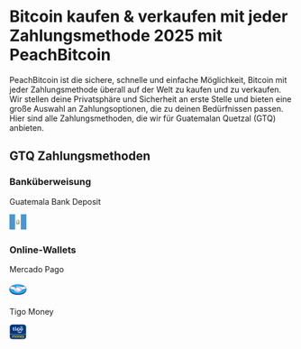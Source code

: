 <body class="payment-methods-page">

# Bitcoin kaufen & verkaufen mit jeder Zahlungsmethode 2025 mit PeachBitcoin

PeachBitcoin ist die sichere, schnelle und einfache Möglichkeit, Bitcoin mit jeder Zahlungsmethode überall auf der Welt zu kaufen und zu verkaufen. Wir stellen deine Privatsphäre und Sicherheit an erste Stelle und bieten eine große Auswahl an Zahlungsoptionen, die zu deinen Bedürfnissen passen. Hier sind alle Zahlungsmethoden, die wir für Guatemalan Quetzal (GTQ) anbieten.

## GTQ Zahlungsmethoden

### Banküberweisung

<div class="payment-grid">
    <div class="payment-grid-item">
        <p>Guatemala Bank Deposit</p> 
        <img src="/img/faq/logoimg/guatemala.webp" width="30px" height="27px" alt="Bitcoin mit Bank Deposit kaufen, Bitcoin mit Bank Deposit verkaufen">
    </div>
</div>

### Online‑Wallets

<div class="payment-grid">
    <div class="payment-grid-item">
        <p>Mercado Pago</p> 
        <img src="/img/faq/logoimg/mercadopago.png" width="30px" height="27px" alt="Bitcoin mit Mercado Pago kaufen, Bitcoin mit Mercado Pago verkaufen">
    </div>
    <div class="payment-grid-item">
        <p>Tigo Money</p> 
        <img src="/img/faq/logoimg/tigomoney.png" width="30px" height="27px" alt="Bitcoin mit Tigo Money kaufen, Bitcoin mit Tigo Money verkaufen">
    </div>
</div>

</body>
